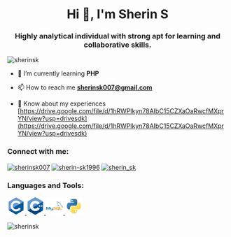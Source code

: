 





<h1 align="center">Hi 👋, I'm Sherin S</h1>
<h3 align="center">Highly analytical individual with strong apt for learning and collaborative skills.</h3>

<p align="left"> <img src="https://komarev.com/ghpvc/?username=sherinsk&label=Profile%20views&color=0e75b6&style=flat" alt="sherinsk" /> </p>

- 🌱 I’m currently learning **PHP**

- 📫 How to reach me **sherinsk007@gmail.com**

- 📄 Know about my experiences [https://drive.google.com/file/d/1hRWPlkyn78AIbC15CZXaOaRwcfMXprYN/view?usp=drivesdk](https://drive.google.com/file/d/1hRWPlkyn78AIbC15CZXaOaRwcfMXprYN/view?usp=drivesdk)

<h3 align="left">Connect with me:</h3>
<p align="left">
<a href="https://twitter.com/sherinsk007" target="blank"><img align="center" src="https://raw.githubusercontent.com/rahuldkjain/github-profile-readme-generator/master/src/images/icons/Social/twitter.svg" alt="sherinsk007" height="30" width="40" /></a>
<a href="https://linkedin.com/in/sherin-sk1996" target="blank"><img align="center" src="https://raw.githubusercontent.com/rahuldkjain/github-profile-readme-generator/master/src/images/icons/Social/linked-in-alt.svg" alt="sherin-sk1996" height="30" width="40" /></a>
<a href="https://instagram.com/sherin_sk" target="blank"><img align="center" src="https://raw.githubusercontent.com/rahuldkjain/github-profile-readme-generator/master/src/images/icons/Social/instagram.svg" alt="sherin_sk" height="30" width="40" /></a>
</p>

<h3 align="left">Languages and Tools:</h3>
<p align="left"> <a href="https://www.cprogramming.com/" target="_blank" rel="noreferrer"> <img src="https://raw.githubusercontent.com/devicons/devicon/master/icons/c/c-original.svg" alt="c" width="40" height="40"/> </a> <a href="https://www.w3schools.com/cpp/" target="_blank" rel="noreferrer"> <img src="https://raw.githubusercontent.com/devicons/devicon/master/icons/cplusplus/cplusplus-original.svg" alt="cplusplus" width="40" height="40"/> </a> <a href="https://www.mysql.com/" target="_blank" rel="noreferrer"> <img src="https://raw.githubusercontent.com/devicons/devicon/master/icons/mysql/mysql-original-wordmark.svg" alt="mysql" width="40" height="40"/> </a> <a href="https://www.python.org" target="_blank" rel="noreferrer"> <img src="https://raw.githubusercontent.com/devicons/devicon/master/icons/python/python-original.svg" alt="python" width="40" height="40"/> </a> </p>

<p><img align="center" src="https://github-readme-stats.vercel.app/api/top-langs?username=sherinsk&show_icons=true&locale=en&layout=compact" alt="sherinsk" /></p>







